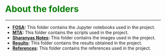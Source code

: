 # <span style="color:green;">About the folders</span>
---

- **[FOSA](FOSA/):** This folder contains the Jupyter notebooks used in the project.
- **[MTA](MTA/):** This folder contains the scripts used in the project.
- **[Sharanyas Notes](Images/):** This folder contains the images used in the project.
- **[Results](Results/):** This folder contains the results obtained in the project.
- **[References](References/):** This folder contains the references used in the project.